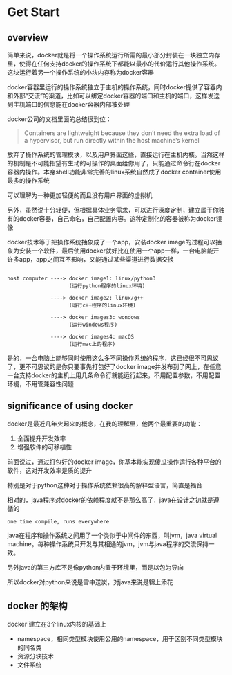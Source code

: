 

# Get Start 

## overview

简单来说，docker就是将一个操作系统运行所需的最小部分封装在一块独立内存里，使得在任何支持docker的操作系统下都能以最小的代价运行其他操作系统。这块运行着另一个操作系统的小块内存称为docker容器

docker容器里运行的操作系统独立于主机的操作系统，同时docker提供了容器内和外部“交流”的渠道，比如可以绑定docker容器的端口和主机的端口，这样发送到主机端口的信息能在docker容器内部被处理

docker公司的文档里面的总结很到位：
> Containers are lightweight because they don’t need the extra load of a hypervisor, but run directly within the host machine’s kernel

放弃了操作系统的管理模块，以及用户界面这些，直接运行在主机内核。当然这样的机制是不可能指望有生动的可操作的桌面给你用了，只能通过命令行在docker容器内操作。本身shell功能非常完善的linux系统自然成了docker container使用最多的操作系统

可以理解为一种更加轻便的而且没有用户界面的虚拟机

另外，虽然说十分轻便，但根据具体业务需求，可以进行深度定制，建立属于你独有的docker容器，自己命名，自己配置内容。这种定制化的容器被称为docker镜像

docker技术等于把操作系统抽象成了一个app，安装docker image的过程可以抽象为安装一个软件，最后使用docker就好比在使用一个app一样，一台电脑能开许多app，app之间互不影响，又能通过某些渠道进行数据交换

```

host computer ----> docker image1: linux/python3
                    (运行python程序的linux环境)

              ----> docker image2: linux/g++
                    (运行c++程序的linux环境)

              ----> docker images3: wondows
                    (运行windows程序)

              ----> docker images4: macOS
                    (运行mac上的程序)
```

是的，一台电脑上能够同时使用这么多不同操作系统的程序，这已经很不可思议了，更不可思议的是你只要事先打包好了docker image并发布到了网上，在任意一台支持docker的主机上用几条命令行就能运行起来，不用配置参数，不用配置环境，不用管兼容性问题


## significance of using docker

docker是最近几年火起来的概念，在我的理解里，他两个最重要的功能：
1. 全面提升开发效率
2. 增强软件的可移植性

前面说过，通过打包好的docker image，你基本能实现傻瓜操作运行各种平台的软件，这对开发效率是质的提升

特别是对于python这种对于操作系统依赖很高的解释型语言，简直是福音

相对的，java程序对docker的依赖程度就不是那么高了，java在设计之初就是遵循的

```
one time compile, runs everywhere
```

java在程序和操作系统之间用了一个类似于中间件的东西，叫jvm，java virtual machine。每种操作系统只开发与其相通的jvm，jvm与java程序的交流保持一致。

另外java的第三方库不是像python内置于环境里，而是以包为导向

所以docker对python来说是雪中送炭，对java来说是锦上添花

## docker 的架构

docker 建立在3个linux内核的基础上
* namespace，相同类型模块使用公用的namespace，用于区别不同类型模块的同名类
* 资源分块技术
* 文件系统